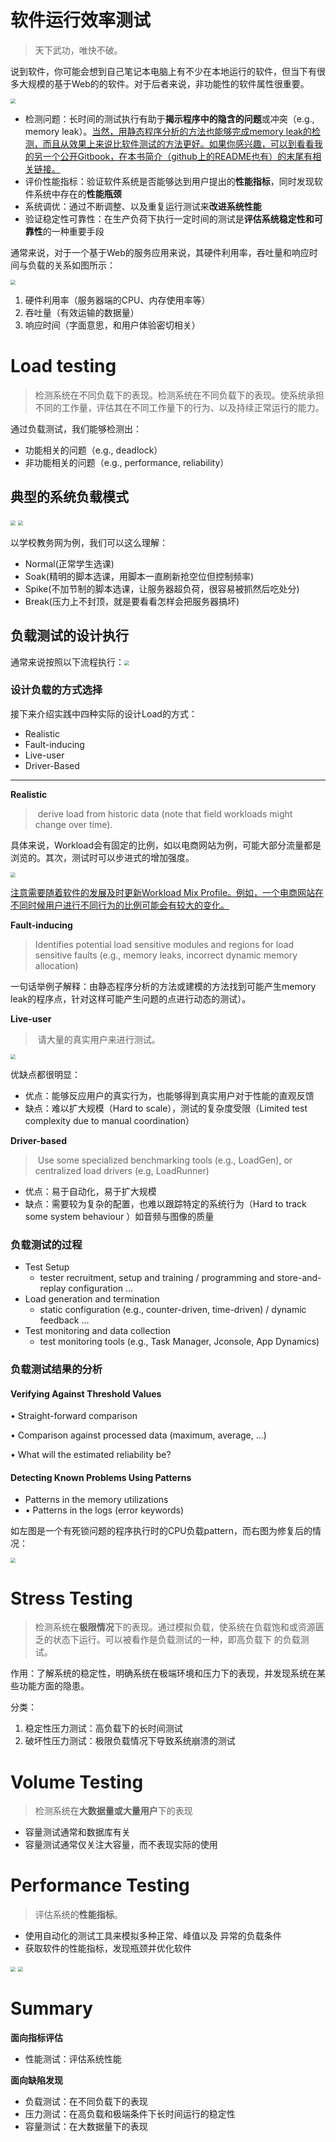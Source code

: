 # 软件运行效率测试

>   天下武功，唯快不破。

说到软件，你可能会想到自己笔记本电脑上有不少在本地运行的软件，但当下有很多大规模的基于Web的的软件。对于后者来说，非功能性的软件属性很重要。

<img src="04-01-efficiency-testing.assets/image-20201104210622334.png" style="zoom:50%;" />

-   检测问题：长时间的测试执行有助于**揭示程序中的隐含的问题**或冲突（e.g., memory leak）。<u>当然，用静态程序分析的方法也能够完成memory leak的检测，而且从效果上来说比软件测试的方法更好。如果你感兴趣，可以到看看我的另一个公开Gitbook，在本书简介（github上的README也有）的末尾有相关链接。</u>
-   评价性能指标：验证软件系统是否能够达到用户提出的**性能指标**，同时发现软件系统中存在的**性能瓶颈**
-   系统调优：通过不断调整、以及重复运行测试来**改进系统性能**
-   验证稳定性可靠性：在生产负荷下执行一定时间的测试是**评估系统稳定性和可靠性**的一种重要手段

 通常来说，对于一个基于Web的服务应用来说，其硬件利用率，吞吐量和响应时间与负载的关系如图所示：

<img src="04-01-efficiency-testing.assets/image-20201104215925261.png" style="zoom:50%;" />

1.  硬件利用率（服务器端的CPU、内存使用率等）
2.  吞吐量（有效运输的数据量）
3.  响应时间（字面意思，和用户体验密切相关）

# Load testing

>   ​	检测系统在不同负载下的表现。检测系统在不同负载下的表现。使系统承担不同的工作量，评估其在不同工作量下的行为、以及持续正常运行的能力。

通过负载测试，我们能够检测出：

-   功能相关的问题（e.g., deadlock）
-   非功能相关的问题（e.g., performance, reliability）

## 典型的系统负载模式

<img src="04-01-efficiency-testing.assets/image-20201104220654874.png" style="zoom:50%;" />



<img src="04-01-efficiency-testing.assets/image-20201104220830583.png" style="zoom:50%;" />

以学校教务网为例，我们可以这么理解：

-   Normal(正常学生选课)
-   Soak(精明的脚本选课，用脚本一直刷新抢空位但控制频率)
-   Spike(不加节制的脚本选课，让服务器超负荷，很容易被抓然后吃处分)
-   Break(压力上不封顶，就是要看看怎样会把服务器搞坏)

## 负载测试的设计执行

通常来说按照以下流程执行：<img src="04-01-efficiency-testing.assets/image-20201104221014450.png" style="zoom:50%;" />

### 设计负载的方式选择

接下来介绍实践中四种实际的设计Load的方式：

-   Realistic
-   Fault-inducing
-   Live-user
-   Driver-Based

---

**Realistic**

>   ​	derive load from historic data (note that field workloads might change over time).

具体来说，Workload会有固定的比例，如以电商网站为例，可能大部分流量都是浏览的。其次，测试时可以步进式的增加强度。

<img src="04-01-efficiency-testing.assets/image-20201104221830875.png" style="zoom:50%;" />

<u>注意需要随着软件的发展及时更新Workload Mix Profile。例如，一个电商网站在不同时候用户进行不同行为的比例可能会有较大的变化。</u>

**Fault-inducing**

>   Identifies potential load sensitive modules and regions for load sensitive faults  (e.g., memory leaks, incorrect dynamic memory allocation)

一句话举例子解释：由静态程序分析的方法或建模的方法找到可能产生memory leak的程序点，针对这样可能产生问题的点进行动态的测试）。

**Live-user**

>   ​	请大量的真实用户来进行测试。

<img src="04-01-efficiency-testing.assets/image-20201105163923186.png" style="zoom:50%;" />

优缺点都很明显：

-   优点：能够反应用户的真实行为，也能够得到真实用户对于性能的直观反馈
-   缺点：难以扩大规模（Hard to scale），测试的复杂度受限（Limited test complexity due to manual coordination）

**Driver-based**

>   ​	 Use some specialized benchmarking tools (e.g., LoadGen), or centralized load drivers (e.g, LoadRunner)

-   优点：易于自动化，易于扩大规模
-   缺点：需要较为复杂的配置，也难以跟踪特定的系统行为（Hard to track some system behaviour ）如音频与图像的质量

### 负载测试的过程

-   Test Setup
    -   tester recruitment, setup and training / programming and store-and-replay configuration …
-   Load generation and termination
    -   static configuration (e.g., counter-driven, time-driven) / dynamic feedback …
-   Test monitoring and data collection
    -   test monitoring tools (e.g., Task Manager, Jconsole, App Dynamics)

### 负载测试结果的分析

#### Verifying Against Threshold Values

• Straight-forward comparison

• Comparison against processed data (maximum, 
average, …)

• What will the estimated reliability be?

#### Detecting Known Problems Using Patterns

-   Patterns in the memory utilizations
-   • Patterns in the logs (error keywords)

如左图是一个有死锁问题的程序执行时的CPU负载pattern，而右图为修复后的情况：

<img src="04-01-efficiency-testing.assets/image-20201116103313566.png"  style="zoom:50%;" />

# Stress Testing

>   检测系统在**极限情况**下的表现。通过模拟负载，使系统在负载饱和或资源匮乏的状态下运行。可以被看作是负载测试的一种，即高负载下
>   的负载测试。

作用：了解系统的稳定性，明确系统在极端环境和压力下的表现，并发现系统在某些功能方面的隐患。

分类：

1.  稳定性压力测试：高负载下的长时间测试
2.  破坏性压力测试：极限负载情况下导致系统崩溃的测试

# Volume Testing

>   检测系统在**大数据量或大量用户**下的表现

-   容量测试通常和数据库有关
-   容量测试通常仅关注大容量，而不表现实际的使用

# Performance Testing

>   评估系统的**性能指标**。

-   使用自动化的测试工具来模拟多种正常、峰值以及
    异常的负载条件
-   获取软件的性能指标，发现瓶颈并优化软件

<img src="04-01-efficiency-testing.assets/image-20201116104023090.png" style="zoom:50%;" />

<img src="04-01-efficiency-testing.assets/image-20201116104053203.png" style="zoom:50%;" />



# Summary

**面向指标评估**

-   性能测试：评估系统性能

**面向缺陷发现**

-   负载测试：在不同负载下的表现
-   压力测试：在高负载和极端条件下长时间运行的稳定性
-   容量测试：在大数据量下的表现